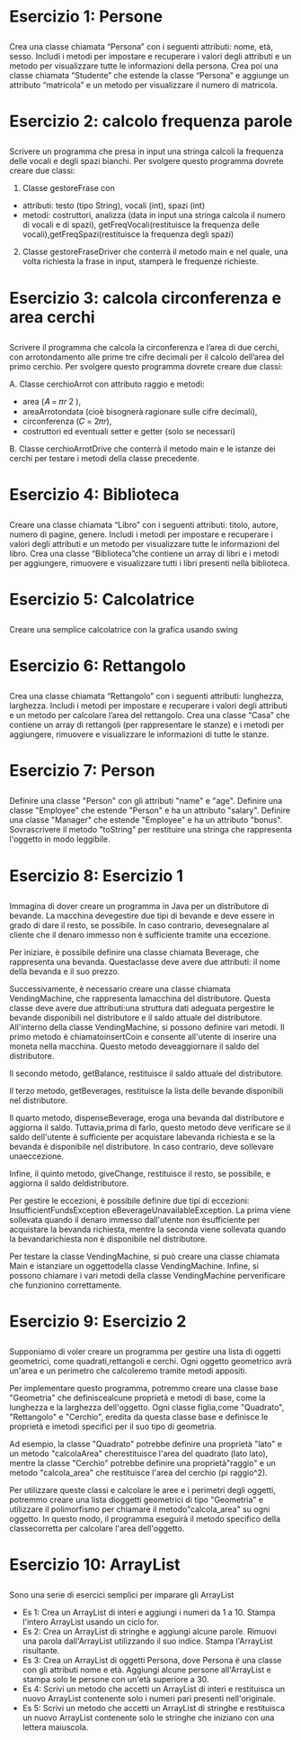 # <p align="">Esercizio 1: Persone</p>
  
Crea una classe chiamata “Persona” con i seguenti attributi: nome, età, sesso. Includi i metodi per impostare e recuperare i valori degli attributi e un metodo per visualizzare tutte le informazioni della persona. Crea poi una classe chiamata “Studente” che estende la classe “Persona” e aggiunge un attributo “matricola” e un metodo per visualizzare il numero di matricola.
    

# <p align="">Esercizio 2: calcolo frequenza parole</p>
  
Scrivere un programma che presa in input una stringa calcoli la frequenza delle
vocali e degli spazi bianchi. Per svolgere questo programma dovrete creare due
classi:

1. Classe gestoreFrase con

-  attributi: testo (tipo String), vocali (int), spazi (int)
-  metodi: costruttori, analizza (data in input una stringa calcola il numero di vocali e di spazi), getFreqVocali(restituisce la frequenza delle vocali),getFreqSpazi(restituisce la frequenza degli spazi)

2. Classe gestoreFraseDriver che conterrà il metodo main e nel quale, una volta richiesta la frase in input, stamperà le frequenze richieste. 
    

# <p align="">Esercizio 3: calcola circonferenza e area cerchi</p>
  
Scrivere il programma che calcola la circonferenza e l’area di due cerchi, con
arrotondamento alle prime tre cifre decimali per il calcolo dell’area del primo
cerchio. Per svolgere questo programma dovrete creare due classi:

A. Classe cerchioArrot con attributo raggio e metodi:

- area (𝐴 = 𝜋𝑟 2 ),
- areaArrotondata (cioè bisognerà ragionare sulle cifre decimali),
- circonferenza (𝐶 = 2𝜋𝑟),
- costruttori ed eventuali setter e getter (solo se necessari)

B. Classe cerchioArrotDrive che conterrà il metodo main e le istanze dei cerchi
per testare i metodi della classe precedente. 
    

# <p align="">Esercizio 4: Biblioteca</p>
  
Creare una classe chiamata “Libro” con i seguenti attributi: titolo, autore, numero di pagine, genere.
Includi i metodi per impostare e recuperare i valori degli attributi e un metodo per visualizzare
tutte le informazioni del libro. Crea una classe “Biblioteca”che contiene
un array di libri e i metodi per aggiungere, rimuovere e visualizzare tutti i libri presenti nella biblioteca.
    

# <p align="">Esercizio 5: Calcolatrice</p>
  
Creare una semplice calcolatrice con la grafica usando swing


# <p align="">Esercizio 6: Rettangolo</p>
  
Crea una classe chiamata “Rettangolo” con i seguenti attributi: lunghezza, larghezza. Includi i metodi per impostare e recuperare i valori degli attributi e un metodo per calcolare l’area del rettangolo. Crea una classe “Casa” che contiene un array di rettangoli (per rappresentare le stanze) e i metodi per aggiungere, rimuovere e visualizzare le informazioni di tutte le stanze.

# <p align="">Esercizio 7: Person</p>
Definire una classe "Person" con gli attributi "name" e "age". Definire una classe "Employee" che estende "Person" e ha un attributo "salary". Definire una classe "Manager" che estende "Employee" e ha un attributo "bonus". Sovrascrivere il metodo "toString" per restituire una stringa che rappresenta l'oggetto in modo leggibile.

# <p align="">Esercizio 8: Esercizio 1</p>
Immagina di dover creare un programma in Java per un distributore di bevande. La macchina devegestire due tipi di bevande e deve essere in grado di dare il resto, se possibile. In caso contrario, devesegnalare al cliente che il denaro immesso non è sufficiente tramite una eccezione.

Per iniziare, è possibile definire una classe chiamata Beverage, che rappresenta una bevanda. Questaclasse deve avere due attributi: il nome della bevanda e il suo prezzo.

Successivamente, è necessario creare una classe chiamata VendingMachine, che rappresenta lamacchina del distributore. Questa classe deve avere due attributi:una struttura dati adeguata pergestire le bevande disponibili nel distributore e il saldo attuale del distributore.
All'interno della classe VendingMachine, si possono definire vari metodi. Il primo metodo è chiamatoinsertCoin e consente all'utente di inserire una moneta nella macchina. Questo metodo deveaggiornare il saldo del distributore.

Il secondo metodo, getBalance, restituisce il saldo attuale del distributore.

Il terzo metodo, getBeverages, restituisce la lista delle bevande disponibili nel distributore.

Il quarto metodo, dispenseBeverage, eroga una bevanda dal distributore e aggiorna il saldo. Tuttavia,prima di farlo, questo metodo deve verificare se il saldo dell'utente è sufficiente per acquistare labevanda richiesta e se la bevanda è disponibile nel distributore. In caso contrario, deve sollevare unaeccezione.

Infine, il quinto metodo, giveChange, restituisce il resto, se possibile, e aggiorna il saldo deldistributore.

Per gestire le eccezioni, è possibile definire due tipi di eccezioni: InsufficientFundsException eBeverageUnavailableException. La prima viene sollevata quando il denaro immesso dall'utente non èsufficiente per acquistare la bevanda richiesta, mentre la seconda viene sollevata quando la bevandarichiesta non è disponibile nel distributore.

Per testare la classe VendingMachine, si può creare una classe chiamata Main e istanziare un oggettodella classe VendingMachine. Infine, si possono chiamare i vari metodi della classe VendingMachine perverificare che funzionino correttamente.

# <p align="">Esercizio 9: Esercizio 2</p>
Supponiamo di voler creare un programma per gestire una lista di oggetti geometrici, come quadrati,rettangoli e cerchi. Ogni oggetto geometrico avrà un'area e un perimetro che calcoleremo tramite
metodi appositi.

Per implementare questo programma, potremmo creare una classe base "Geometria" che definiscealcune proprietà e metodi di base, come la lunghezza e la larghezza dell'oggetto. Ogni classe figlia,come "Quadrato", "Rettangolo" e "Cerchio", eredita da questa classe base e definisce le proprietà e imetodi specifici per il suo tipo di geometria.

Ad esempio, la classe "Quadrato" potrebbe definire una proprietà "lato" e un metodo "calcolaArea" cherestituisce l'area del quadrato (lato lato), mentre la classe "Cerchio" potrebbe definire una proprietà"raggio" e un metodo "calcola_area" che restituisce l'area del cerchio (pi raggio^2).

Per utilizzare queste classi e calcolare le aree e i perimetri degli oggetti, potremmo creare una lista dioggetti geometrici di tipo "Geometria" e utilizzare il polimorfismo per chiamare il metodo"calcola_area" su ogni oggetto. In questo modo, il programma eseguirà il metodo specifico della classecorretta per calcolare l'area dell'oggetto.

# <p align="">Esercizio 10: ArrayList</p>
Sono una serie di esercici semplici per imparare gli ArrayList
- Es 1: Crea un ArrayList di interi e aggiungi i numeri da 1 a 10. Stampa l'intero ArrayList usando un ciclo for.
- Es 2: Crea un ArrayList di stringhe e aggiungi alcune parole. Rimuovi una parola dall'ArrayList utilizzando il suo indice. Stampa l'ArrayList risultante.
- Es 3: Crea un ArrayList di oggetti Persona, dove Persona è una classe con gli attributi nome e età. Aggiungi alcune persone all'ArrayList e stampa solo le persone con un'età superiore a 30.
- Es 4: Scrivi un metodo che accetti un ArrayList di interi e restituisca un nuovo ArrayList contenente solo i numeri pari presenti nell'originale.
- Es 5: Scrivi un metodo che accetti un ArrayList di stringhe e restituisca un nuovo ArrayList contenente solo le stringhe che iniziano con una lettera maiuscola.
    
